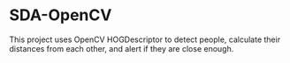 # SDA-OpenCV
This project uses OpenCV HOGDescriptor to detect people, calculate their distances from each other, and alert if they are close enough.
